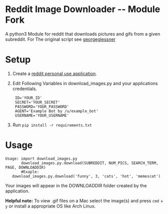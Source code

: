 # Reddit Image Downloader -- Module Fork

A python3 Module for reddit that downloads pictures and gifs from a given subreddit.
For The original script see [georgeglessner](https://github.com/georgeglessner/RedditImageDownloader)
# Setup 
1. Create a [reddit personal use application](https://www.reddit.com/prefs/apps/).

2. Edit Following Variables in download_images.py and your applications credentials.

		ID='YOUR_ID'  
		SECRET='YOUR_SECRET'  
		PASSWORD='YOUR_PASSWORD'  
		AGENT='Example Bot by /u/example_bot'  
		USERNAME='YOUR_USERNAME'  

3. Run `pip install -r requirements.txt`

# Usage


	Usage: import download_images.py
           download_images.py.download(SUBREDDIT, NUM_PICS, SEARCH_TERM, PAGE, DOWNLOADDIR)
           #Exaple:
	   download_images.py.download('funny', 3, 'cats', 'hot', 'memescat')
	   

Your images will appear in the DOWNLOADDIR folder created by the application.

__Helpful note:__ To view .gif files on a Mac select the image(s) and press `cmd` + `y` or install a appropriate OS like Arch Linux.


